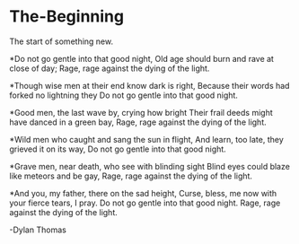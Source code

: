 # The-Beginning

The start of something new.

*Do not go gentle into that good night,
Old age should burn and rave at close of day;
Rage, rage against the dying of the light.

*Though wise men at their end know dark is right,
Because their words had forked no lightning they
Do not go gentle into that good night.

*Good men, the last wave by, crying how bright
Their frail deeds might have danced in a green bay,
Rage, rage against the dying of the light.

*Wild men who caught and sang the sun in flight,
And learn, too late, they grieved it on its way,
Do not go gentle into that good night.

*Grave men, near death, who see with blinding sight
Blind eyes could blaze like meteors and be gay,
Rage, rage against the dying of the light.

*And you, my father, there on the sad height,
Curse, bless, me now with your fierce tears, I pray.
Do not go gentle into that good night.
Rage, rage against the dying of the light.

-Dylan Thomas
